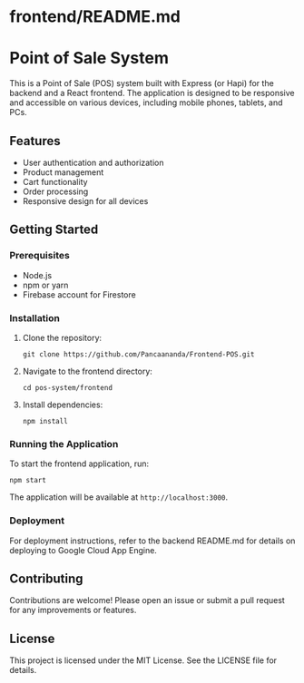 # frontend/README.md

# Point of Sale System

This is a Point of Sale (POS) system built with Express (or Hapi) for the backend and a React frontend. The application is designed to be responsive and accessible on various devices, including mobile phones, tablets, and PCs.

## Features

- User authentication and authorization
- Product management
- Cart functionality
- Order processing
- Responsive design for all devices

## Getting Started

### Prerequisites

- Node.js
- npm or yarn
- Firebase account for Firestore

### Installation

1. Clone the repository:
   ```
   git clone https://github.com/Pancaananda/Frontend-POS.git
   ```

2. Navigate to the frontend directory:
   ```
   cd pos-system/frontend
   ```

3. Install dependencies:
   ```
   npm install
   ```

### Running the Application

To start the frontend application, run:
```
npm start
```

The application will be available at `http://localhost:3000`.

### Deployment

For deployment instructions, refer to the backend README.md for details on deploying to Google Cloud App Engine.

## Contributing

Contributions are welcome! Please open an issue or submit a pull request for any improvements or features.

## License

This project is licensed under the MIT License. See the LICENSE file for details.
